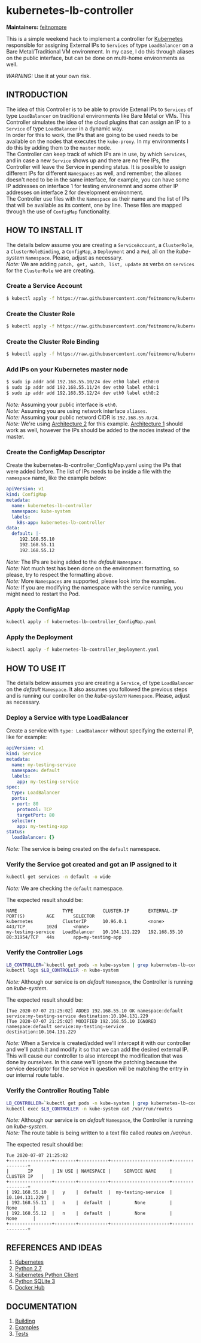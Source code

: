 # kubernetes-lb-controller


**Maintainers:** [feitnomore](https://github.com/feitnomore/)

This is a simple weekend hack to implement a controller for [Kubernetes](https://kubernetes.io) responsible for assigning External IPs to `Services` of type `LoadBalancer` on a Bare Metal/Traditional VM environment.
In my case, I do this through aliases on the public interface, but can be done on multi-home environments as well.

*WARNING:* Use it at your own risk.

## INTRODUCTION

The idea of this Controller is to be able to provide Extenal IPs to `Services` of type `LoadBalancer` on traditional environments like Bare Metal or VMs. This Controller simulates the idea of the cloud plugins that can assign an IP to a `Service` of type `LoadBalancer` in a dynamic way.  
In order for this to work, the IPs that are going to be used needs to be available on the nodes that executes the `kube-proxy`. In my environments I do this by adding them to the `master` node.  
The Controller can keep track of which IPs are in use, by which `Services`, and in case a new `Service` shows up and there are no free IPs, the Controller will leave the Service in pending status.
It is possible to assign different IPs for different `Namespaces` as well, and remember, the aliases doesn't need to be in the same interface, for example, you can have some IP addresses on interface 1 for testing environemnt and some other IP addresses on interface 2 for development environment.  
The Controller use files with the `Namespace` as their name and the list of IPs that will be available as its content, one by line. These files are mapped through the use of `ConfigMap` functionality. 

## HOW TO INSTALL IT

The details below assume you are creating a `ServiceAccount`, a `ClusterRole`, a `ClusterRoleBinding`, a `ConfigMap`, a `Deployment` and a `Pod`, all on the *kube-system* `Namespace`. Please, adjust as necessary.  
*Note:* We are adding `patch, get, watch, list, update` as verbs on `services` for the `ClusterRole` we are creating.

### Create a Service Account
```sh
$ kubectl apply -f https://raw.githubusercontent.com/feitnomore/kubernetes-lb-controller/master/examples/kubernetes-lb-controller_ServiceAccount.yaml
```
### Create the Cluster Role
```sh
$ kubectl apply -f https://raw.githubusercontent.com/feitnomore/kubernetes-lb-controller/master/examples/kubernetes-lb-controller_ClusterRole.yaml
```
### Create the Cluster Role Binding
```sh
$ kubectl apply -f https://raw.githubusercontent.com/feitnomore/kubernetes-lb-controller/master/examples/kubernetes-lb-controller_ClusterRoleBinding.yaml
```
### Add IPs on your Kubernetes master node
```sh
$ sudo ip addr add 192.168.55.10/24 dev eth0 label eth0:0
$ sudo ip addr add 192.168.55.11/24 dev eth0 label eth0:1
$ sudo ip addr add 192.168.55.12/24 dev eth0 label eth0:2
```
*Note:* Assuming your public interface is `eth0`.   
*Note:* Assuming you are using network interface `aliases`.  
*Note:* Assuming your public netword CIDR is `192.168.55.0/24`.  
*Note:* We're using [Architecture 2](https://github.com/feitnomore/kubernetes-lb-controller/blob/master/images/arch_02.png) for this example. [Architecture 1](https://github.com/feitnomore/kubernetes-lb-controller/blob/master/images/arch_01.png) should work as well, however the IPs should be added to the nodes instead of the master.  

### Create the ConfigMap Descriptor
Create the kubernetes-lb-controller_ConfigMap.yaml using the IPs that were added before. The list of IPs needs to be inside a file with the `namespace` name, like the example below:
```yaml
apiVersion: v1
kind: ConfigMap
metadata:
  name: kubernetes-lb-controller
  namespace: kube-system
  labels:
    k8s-app: kubernetes-lb-controller
data:
  default: |-
     192.168.55.10
     192.168.55.11
     192.168.55.12
```
*Note:* The IPs are being added to the *default* `Namespace`.  
*Note:* Not much test has been done on the environment formatting, so please, try to respect the formatting above.  
*Note:* More `Namespaces` are supported, please look into the examples.  
*Note:* If you are modifying the namespace with the service running, you might need to restart the Pod.  

### Apply the ConfigMap
```sh
kubectl apply -f kubernetes-lb-controller_ConfigMap.yaml
```

### Apply the Deployment
```sh
kubectl apply -f kubernetes-lb-controller_Deployment.yaml
```

## HOW TO USE IT

The details below assumes you are creating a `Service`, of type `LoadBalancer` on the *default* `Namespace`. It also assumes you followed the previous steps and is running our controller on the *kube-system* `Namespace`. Please, adjust as necessary.

### Deploy a Service with type LoadBalancer
Create a service with `type: LoadBalancer` without specifying the external IP, like for example:
```yaml
apiVersion: v1
kind: Service
metadata:
  name: my-testing-service
  namespace: default
  labels:
    app: my-testing-service
spec:
  type: LoadBalancer
  ports:
  - port: 80
    protocol: TCP
    targetPort: 80
  selector:
    app: my-testing-app
status:
  loadBalancer: {}
```
*Note:* The service is being created on the `default` namespace.

### Verify the Service got created and got an IP assigned to it
```sh
kubectl get services -n default -o wide
```
*Note:* We are checking the `default` namespace.  

The expected result should be:
```
NAME                 TYPE           CLUSTER-IP       EXTERNAL-IP      PORT(S)        AGE       SELECTOR
kubernetes           ClusterIP      10.96.0.1        <none>           443/TCP        102d      <none>
my-testing-service   LoadBalancer   10.104.131.229   192.168.55.10    80:31954/TCP   44s       app=my-testing-app
```

### Verify the Controller Logs
```sh
LB_CONTROLLER=`kubectl get pods -n kube-system | grep kubernetes-lb-controller | awk '{print $1}'`
kubectl logs $LB_CONTROLLER -n kube-system
```
*Note:* Although our service is on *default* `Namespace`, the Controller is running on *kube-system*.  

The expected result should be:
```
[Tue 2020-07-07 21:25:02] ADDED 192.168.55.10 OK namespace:default service:my-testing-service destination:10.104.131.229
[Tue 2020-07-07 21:25:02] MODIFIED 192.168.55.10 IGNORED namespace:default service:my-testing-service destination:10.104.131.229
```
*Note:* When a Service is created/added we'll intercept it with our controller and we'll patch it and modify it so that we can add the desired external IP. This will cause our controller to also intercept the modification that was done by ourselves. In this case we'll ignore the patching because the service descriptor for the service in question will be matching the entry in our internal route table.  

### Verify the Controller Routing Table
```sh
LB_CONTROLLER=`kubectl get pods -n kube-system | grep kubernetes-lb-controller | awk '{print $1}'`
kubectl exec $LB_CONTROLLER -n kube-system cat /var/run/routes
```
*Note:* Although our service is on *default* `Namespace`, the Controller is running on *kube-system*.  
*Note:* The route table is being written to a text file called *routes* on */var/run*.  

The expected result should be:
```
Tue 2020-07-07 21:25:02
+----------------+--------+-----------+----------------------+----------------+
|       IP       | IN USE | NAMESPACE |     SERVICE NAME     |   CLUSTER IP   |
+----------------+--------+-----------+----------------------+----------------+
| 192.168.55.10  |   y    |  default  |  my-testing-service  | 10.104.131.229 |
| 192.168.55.11  |   n    |  default  |         None         |      None      |
| 192.168.55.12  |   n    |  default  |         None         |      None      |
+----------------+--------+-----------+----------------------+----------------+
```


## REFERENCES AND IDEAS

1. [Kubernetes](https://kubernetes.io/)
2. [Python 2.7](https://www.python.org/)
3. [Kubernetes Python Client](https://github.com/kubernetes-client/python)
4. [Python SQLite 3](https://docs.python.org/2/library/sqlite3.html)
5. [Docker Hub](https://hub.docker.com/r/feitnomore/kubernetes-lb-controller/)

## DOCUMENTATION

1. [Building](https://github.com/feitnomore/kubernetes-lb-controller/blob/master/BUILD.md)
2. [Examples](https://github.com/feitnomore/kubernetes-lb-controller/tree/master/examples)
3. [Tests](https://github.com/feitnomore/kubernetes-lb-controller/tree/master/test)

